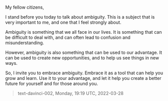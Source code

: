 

My fellow citizens,

I stand before you today to talk about ambiguity. This is a subject that is very important to me, and one that I feel strongly about.

Ambiguity is something that we all face in our lives. It is something that can be difficult to deal with, and can often lead to confusion and misunderstanding.

However, ambiguity is also something that can be used to our advantage. It can be used to create new opportunities, and to help us see things in new ways.

So, I invite you to embrace ambiguity. Embrace it as a tool that can help you grow and learn. Use it to your advantage, and let it help you create a better future for yourself and for those around you.

> text-davinci-002, Monday, 19:19 UTC, 2022-03-28
